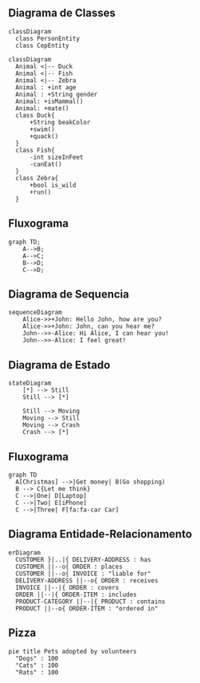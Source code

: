 ## Diagrama de Classes

```mermaid
classDiagram
  class PersonEntity
  class CepEntity
```

```mermaid!
classDiagram
  Animal <|-- Duck
  Animal <|-- Fish
  Animal <|-- Zebra
  Animal : +int age
  Animal : +String gender
  Animal: +isMammal()
  Animal: +mate()
  class Duck{
	  +String beakColor
	  +swim()
	  +quack()
  }
  class Fish{
	  -int sizeInFeet
	  -canEat()
  }
  class Zebra{
	  +bool is_wild
	  +run()
  }
```

## Fluxograma 

```mermaid
graph TD;
    A-->B;
    A-->C;
    B-->D;
    C-->D;
```

## Diagrama de Sequencia 

```mermaid
sequenceDiagram
	Alice->>+John: Hello John, how are you?
	Alice->>+John: John, can you hear me?
	John-->>-Alice: Hi Alice, I can hear you!
	John-->>-Alice: I feel great!
```

## Diagrama de Estado

```mermaid
stateDiagram
	[*] --> Still
	Still --> [*]

	Still --> Moving
	Moving --> Still
	Moving --> Crash
	Crash --> [*]
```					

## Fluxograma 

```mermaid
graph TD
  A[Christmas] -->|Get money| B(Go shopping)
  B --> C{Let me think}
  C -->|One| D[Laptop]
  C -->|Two| E[iPhone]
  C -->|Three| F[fa:fa-car Car]
```		

## Diagrama Entidade-Relacionamento

```mermaid
erDiagram  
  CUSTOMER }|..|{ DELIVERY-ADDRESS : has
  CUSTOMER ||--o{ ORDER : places
  CUSTOMER ||--o{ INVOICE : "liable for"
  DELIVERY-ADDRESS ||--o{ ORDER : receives
  INVOICE ||--|{ ORDER : covers
  ORDER ||--|{ ORDER-ITEM : includes
  PRODUCT-CATEGORY ||--|{ PRODUCT : contains
  PRODUCT ||--o{ ORDER-ITEM : "ordered in"
```

## Pizza 

```mermaid
pie title Pets adopted by volunteers
  "Dogs" : 100
  "Cats" : 100
  "Rats" : 100
```